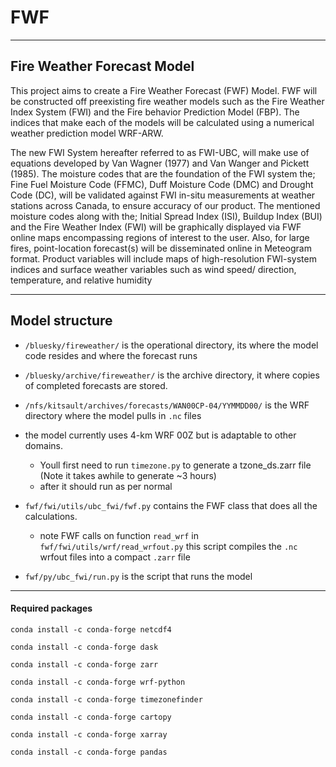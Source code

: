 # FWF
---
## Fire Weather Forecast Model 


This project aims to create a  Fire Weather Forecast (FWF) Model. FWF will be
constructed off preexisting fire weather models such as the Fire Weather Index
System (FWI) and the Fire behavior Prediction Model (FBP). The indices that
make each of the models will be calculated using a numerical weather prediction
model WRF-ARW. 


The new FWI System hereafter referred to as FWI-UBC, will make use of 
equations developed by Van Wagner (1977) and Van Wanger and Pickett (1985). 
The moisture codes that are the foundation of the FWI system the; Fine Fuel 
Moisture Code (FFMC), Duff Moisture Code (DMC) and Drought Code (DC), will be
validated against FWI in-situ measurements at weather stations across Canada,
to ensure accuracy of our product. The mentioned moisture codes along with
the; Initial Spread Index (ISI), Buildup Index (BUI) and the Fire Weather 
Index (FWI) will be graphically displayed via FWF online maps encompassing
regions of interest to the user.  Also, for large fires, point-location 
forecast(s) will be disseminated online in Meteogram format. Product variables 
will include maps of high-resolution FWI-system indices and surface weather 
variables such as wind speed/ direction, temperature, and relative humidity 

---
## Model structure

- `/bluesky/fireweather/` is the operational directory, its where the model code resides and where the forecast runs

- `/bluesky/archive/fireweather/` is the archive directory, it where copies of completed forecasts are stored.

- `/nfs/kitsault/archives/forecasts/WAN00CP-04/YYMMDD00/` is the WRF directory where the model pulls in `.nc` files
- the model currently uses 4-km WRF 00Z but is adaptable to other domains. 
    - Youll first need to run `timezone.py` to generate a tzone_ds.zarr file (Note it takes awhile to generate ~3 hours)
    - after it should run as per normal
- `fwf/fwi/utils/ubc_fwi/fwf.py` contains the FWF class that does all the calculations.
	- note FWF calls on function `read_wrf` in `fwf/fwi/utils/wrf/read_wrfout.py` this script compiles the `.nc` wrfout files into a compact `.zarr` file 

- `fwf/py/ubc_fwi/run.py` is the script that runs the model



---
#### Required packages

`conda install -c conda-forge netcdf4`

`conda install -c conda-forge dask`

`conda install -c conda-forge zarr`

`conda install -c conda-forge wrf-python`

`conda install -c conda-forge timezonefinder`

`conda install -c conda-forge cartopy`

`conda install -c conda-forge xarray`

`conda install -c conda-forge pandas`

